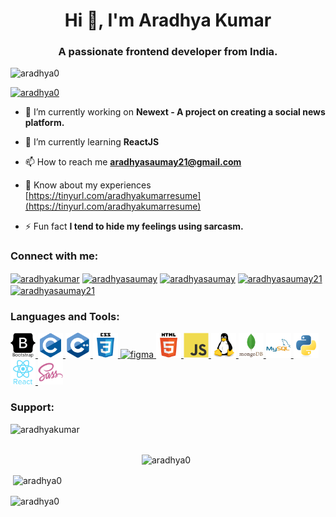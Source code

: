<h1 align="center">Hi 👋, I'm Aradhya Kumar</h1>
<h3 align="center">A passionate frontend developer from India.</h3>

<p align="left"> <img src="https://komarev.com/ghpvc/?username=aradhya0&label=Profile%20views&color=0e75b6&style=flat" alt="aradhya0" /> </p>

<p align="left"> <a href="https://github.com/ryo-ma/github-profile-trophy"><img src="https://github-profile-trophy.vercel.app/?username=aradhya0" alt="aradhya0" /></a> </p>

- 🔭 I’m currently working on **Newext - A project on creating a social news platform.**

- 🌱 I’m currently learning **ReactJS**

- 📫 How to reach me **aradhyasaumay21@gmail.com**

- 📄 Know about my experiences [https://tinyurl.com/aradhyakumarresume](https://tinyurl.com/aradhyakumarresume)

- ⚡ Fun fact **I tend to hide my feelings using sarcasm.**

<h3 align="left">Connect with me:</h3>
<p align="left">
<a href="https://linkedin.com/in/aradhyakumar" target="blank"><img align="center" src="https://raw.githubusercontent.com/rahuldkjain/github-profile-readme-generator/master/src/images/icons/Social/linked-in-alt.svg" alt="aradhyakumar" height="30" width="40" /></a>
<a href="https://fb.com/aradhyasaumay" target="blank"><img align="center" src="https://raw.githubusercontent.com/rahuldkjain/github-profile-readme-generator/master/src/images/icons/Social/facebook.svg" alt="aradhyasaumay" height="30" width="40" /></a>
<a href="https://instagram.com/aradhyasaumay" target="blank"><img align="center" src="https://raw.githubusercontent.com/rahuldkjain/github-profile-readme-generator/master/src/images/icons/Social/instagram.svg" alt="aradhyasaumay" height="30" width="40" /></a>
<a href="https://www.hackerrank.com/aradhyasaumay21" target="blank"><img align="center" src="https://raw.githubusercontent.com/rahuldkjain/github-profile-readme-generator/master/src/images/icons/Social/hackerrank.svg" alt="aradhyasaumay21" height="30" width="40" /></a>
<a href="https://www.leetcode.com/aradhyasaumay21" target="blank"><img align="center" src="https://raw.githubusercontent.com/rahuldkjain/github-profile-readme-generator/master/src/images/icons/Social/leet-code.svg" alt="aradhyasaumay21" height="30" width="40" /></a>
</p>

<h3 align="left">Languages and Tools:</h3>
<p align="left"> <a href="https://getbootstrap.com" target="_blank" rel="noreferrer"> <img src="https://raw.githubusercontent.com/devicons/devicon/master/icons/bootstrap/bootstrap-plain-wordmark.svg" alt="bootstrap" width="40" height="40"/> </a> <a href="https://www.cprogramming.com/" target="_blank" rel="noreferrer"> <img src="https://raw.githubusercontent.com/devicons/devicon/master/icons/c/c-original.svg" alt="c" width="40" height="40"/> </a> <a href="https://www.w3schools.com/cpp/" target="_blank" rel="noreferrer"> <img src="https://raw.githubusercontent.com/devicons/devicon/master/icons/cplusplus/cplusplus-original.svg" alt="cplusplus" width="40" height="40"/> </a> <a href="https://www.w3schools.com/css/" target="_blank" rel="noreferrer"> <img src="https://raw.githubusercontent.com/devicons/devicon/master/icons/css3/css3-original-wordmark.svg" alt="css3" width="40" height="40"/> </a> <a href="https://www.figma.com/" target="_blank" rel="noreferrer"> <img src="https://www.vectorlogo.zone/logos/figma/figma-icon.svg" alt="figma" width="40" height="40"/> </a> <a href="https://www.w3.org/html/" target="_blank" rel="noreferrer"> <img src="https://raw.githubusercontent.com/devicons/devicon/master/icons/html5/html5-original-wordmark.svg" alt="html5" width="40" height="40"/> </a> <a href="https://developer.mozilla.org/en-US/docs/Web/JavaScript" target="_blank" rel="noreferrer"> <img src="https://raw.githubusercontent.com/devicons/devicon/master/icons/javascript/javascript-original.svg" alt="javascript" width="40" height="40"/> </a> <a href="https://www.linux.org/" target="_blank" rel="noreferrer"> <img src="https://raw.githubusercontent.com/devicons/devicon/master/icons/linux/linux-original.svg" alt="linux" width="40" height="40"/> </a> <a href="https://www.mongodb.com/" target="_blank" rel="noreferrer"> <img src="https://raw.githubusercontent.com/devicons/devicon/master/icons/mongodb/mongodb-original-wordmark.svg" alt="mongodb" width="40" height="40"/> </a> <a href="https://www.mysql.com/" target="_blank" rel="noreferrer"> <img src="https://raw.githubusercontent.com/devicons/devicon/master/icons/mysql/mysql-original-wordmark.svg" alt="mysql" width="40" height="40"/> </a> <a href="https://www.python.org" target="_blank" rel="noreferrer"> <img src="https://raw.githubusercontent.com/devicons/devicon/master/icons/python/python-original.svg" alt="python" width="40" height="40"/> </a> <a href="https://reactjs.org/" target="_blank" rel="noreferrer"> <img src="https://raw.githubusercontent.com/devicons/devicon/master/icons/react/react-original-wordmark.svg" alt="react" width="40" height="40"/> </a> <a href="https://sass-lang.com" target="_blank" rel="noreferrer"> <img src="https://raw.githubusercontent.com/devicons/devicon/master/icons/sass/sass-original.svg" alt="sass" width="40" height="40"/> </a> </p>

<h3 align="left">Support:</h3>
<p><a href="https://www.buymeacoffee.com/aradhyakumar"> <img align="left" src="https://cdn.buymeacoffee.com/buttons/v2/default-yellow.png" height="50" width="210" alt="aradhyakumar" /></a></p><br><br>

<p><img align="center" src="https://github-readme-stats.vercel.app/api/top-langs?username=aradhya0&show_icons=true&locale=en&layout=compact" alt="aradhya0" /></p>

<p>&nbsp;<img align="center" src="https://github-readme-stats.vercel.app/api?username=aradhya0&show_icons=true&locale=en" alt="aradhya0" /></p>

<p><img align="center" src="https://github-readme-streak-stats.herokuapp.com/?user=aradhya0&" alt="aradhya0" /></p>
